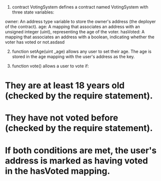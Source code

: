 1. contract VotingSystem defines a contract named VotingSystem with three state variables:

owner: An address type variable to store the owner's address (the deployer of the contract).
age: A mapping that associates an address with an unsigned integer (uint), representing the age of the voter.
hasVoted: A mapping that associates an address with a boolean, indicating whether the voter has voted or not.asdasd

2. function setAge(uint _age) allows any user to set their age. The age is stored in the age mapping with the user's address as the key.

3. function vote() allows a user to vote if:

# They are at least 18 years old (checked by the require statement).
# They have not voted before (checked by the require statement).
# If both conditions are met, the user's address is marked as having voted in the hasVoted mapping.

